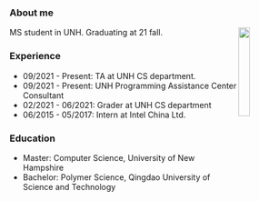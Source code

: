 <h3>About me</h3>
<img alt="" align="right" src="/aboutme/img/AK.png" height="20%" width="20%"/> 
<p>MS student in UNH. Graduating at 21 fall.</p>
<h3>Experience</h3>

<ul>
  <li>09/2021 - Present: TA at UNH CS department.</li>
  <li>09/2021 - Present: UNH Programming Assistance Center Consultant</li>
  <li>02/2021 - 06/2021: Grader at UNH CS department</li>
  <li>06/2015 - 05/2017: Intern at Intel China Ltd.</li>
</ul>

<h3>Education</h3>

<ul>
  <li>Master: Computer Science, University of New Hampshire</li>
  <li>
    Bachelor: Polymer Science, Qingdao University of Science and Technology
  </li>
</ul>

